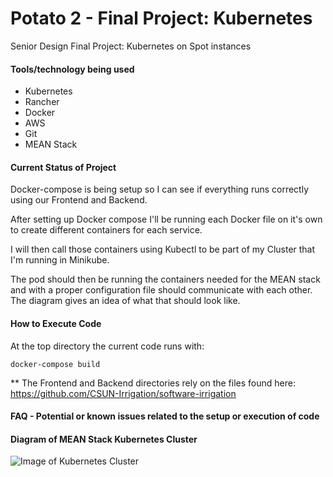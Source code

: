 # Potato 2 - Final Project: Kubernetes
Senior Design Final Project: Kubernetes on Spot instances


#### Tools/technology being used
- Kubernetes
- Rancher
- Docker
- AWS
- Git
- MEAN Stack 

#### Current Status of Project
Docker-compose is being setup so I can see if everything runs correctly using our Frontend and Backend.

After setting up Docker compose I'll be running each Docker file on it's own to create different containers for each service.

I will then call those containers using Kubectl to be part of my Cluster that I'm running in Minikube.

The pod should then be running the containers needed for the MEAN stack and with a proper configuration file should communicate with each other. The diagram gives an idea of what that should look like.


#### How to Execute Code
At the top directory the current code runs with:
```
docker-compose build
```
** The Frontend and Backend directories rely on the files found here: https://github.com/CSUN-Irrigation/software-irrigation



#### FAQ - Potential or known issues related to the setup or execution of code


#### Diagram of MEAN Stack Kubernetes Cluster
![Image of Kubernetes Cluster](https://imgur.com/1e8zpgd.png)
